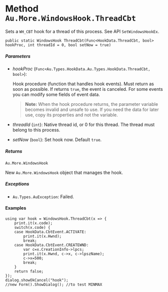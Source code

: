 # Method `Au.More.WindowsHook.ThreadCbt`

Sets a `WH_CBT` hook for a thread of this process. See API `SetWindowsHookEx`.

```
public static WindowsHook ThreadCbt(Func<HookData.ThreadCbt, bool> hookProc, int threadId = 0, bool setNow = true)
```

##### Parameters

- *hookProc*  (`Func<Au.Types.HookData.Au.Types.HookData.ThreadCbt, bool>`):

    Hook procedure (function that handles hook events). Must return as soon as possible. If returns `true`, the event is canceled. For some events you can modify some fields of event data.

    > **Note:**
    >     When the hook procedure returns, the parameter variable becomes invalid and unsafe to use. If you need the data for later use, copy its properties and not the variable.
- *threadId*  (`int`):
    Native thread id, or 0 for this thread. The thread must belong to this process.
- *setNow*  (`bool`):
    Set hook now. Default `true`.

##### Returns

`Au.More.WindowsHook`

New `Au.More.WindowsHook` object that manages the hook.

##### Exceptions

- `Au.Types.AuException`:
    Failed.

#### Examples

```
using var hook = WindowsHook.ThreadCbt(x => {
	print.it(x.code);
	switch(x.code) {
	case HookData.CbtEvent.ACTIVATE:
		print.it(x.Hwnd);
		break;
	case HookData.CbtEvent.CREATEWND:
		var c=x.CreationInfo->lpcs;
		print.it(x.Hwnd, c->x, c->lpszName);
		c->x=500;
		break;
	}
	return false;
});
dialog.showOkCancel("hook");
//new Form().ShowDialog(); //to test MINMAX
```